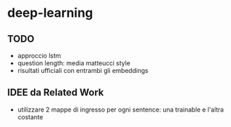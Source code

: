 # deep-learning

## TODO
- approccio lstm
- question length: media matteucci style
- risultati ufficiali con entrambi gli embeddings

## IDEE da Related Work
- utilizzare 2 mappe di ingresso per ogni sentence: una trainable e l'altra costante

